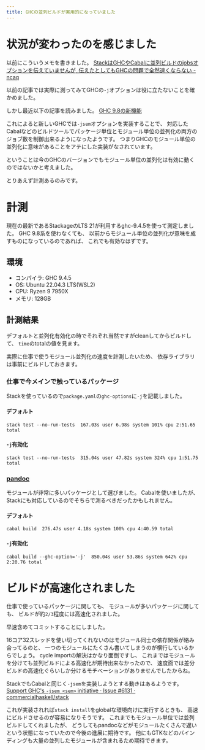 ```yaml
---
title: GHCの並列ビルドが実用的になっていました
---
```


# 状況が変わったのを感じました

以前にこういうメモを書きました。
[StackはGHCやCabalに並列ビルドのjobsオプションを伝えていませんが, 伝えたとしてもGHCの問題で全然速くならない - ncaq](https://www.ncaq.net/2018/05/08/16/43/44/)

以前の記事では実際に測ってみてGHCの`-j`オプションは役に立たないことを確かめました。

しかし最近以下の記事を読みました。
[GHC 9.8の新機能](https://zenn.dev/mod_poppo/articles/whats-new-in-ghc-9-8#%E4%B8%A6%E5%88%97%E3%83%93%E3%83%AB%E3%83%89%E3%81%AE%E6%94%B9%E5%96%84%EF%BC%9A-jsem-%E3%82%AA%E3%83%97%E3%82%B7%E3%83%A7%E3%83%B3)

これによると新しいGHCでは`-jsem`オプションを実装することで、
対応したCabalなどのビルドツールでパッケージ単位とモジュール単位の並列化の両方のジョブ数を制御出来るようになったようです。
つまりGHCのモジュール単位の並列化に意味があることをアテにした実装がなされています。

ということは今のGHCのバージョンでもモジュール単位の並列化は有効に動くのではないかと考えました。

とりあえず計測あるのみです。

# 計測

現在の最新であるStackageのLTS 21が利用するghc-9.4.5を使って測定しました。
GHC 9.8系を使わなくても、
以前からモジュール単位の並列化が意味を成すものになっているのであれば、
これでも有効なはずです。

## 環境

* コンパイラ: GHC 9.4.5
* OS: Ubuntu 22.04.3 LTS(WSL2)
* CPU: Ryzen 9 7950X
* メモリ: 128GB

## 計測結果

デフォルトと並列化有効化の時でそれぞれ当然ですがcleanしてからビルドして、
`time`のtotalの値を見ます。

実際に仕事で使うモジュール並列化の速度を計測したいため、
依存ライブラリは事前にビルドしておきます。

### 仕事で今メインで触っているパッケージ

Stackを使っているので`package.yaml`の`ghc-options`に`-j`を記載しました。

#### デフォルト

~~~
stack test --no-run-tests  167.03s user 6.98s system 101% cpu 2:51.65 total
~~~

#### `-j`有効化

~~~
stack test --no-run-tests  315.04s user 47.82s system 324% cpu 1:51.75 total
~~~

### [pandoc](https://github.com/jgm/pandoc/)

モジュールが非常に多いパッケージとして選びました。
Cabalを使いましたが、
Stackにも対応しているのでそちらで測るべきだったかもしれません。

#### デフォルト

~~~
cabal build  276.47s user 4.18s system 100% cpu 4:40.59 total
~~~

#### `-j`有効化

~~~
cabal build --ghc-option='-j'  850.04s user 53.86s system 642% cpu 2:20.76 total
~~~

# ビルドが高速化されました

仕事で使っているパッケージに関しても、
モジュールが多いパッケージに関しても、
ビルドが約`2/3`程度には高速化されました。

早速含めてコミットすることにしました。

16コア32スレッドを使い切ってくれないのはモジュール同士の依存関係が絡み合ってるのと、
一つのモジュールにたくさん書いてしまうのが横行しているからでしょう。
cycle importの解決はかなり面倒ですし、
これまではモジュールを分けても並列ビルドによる高速化が期待出来なかったので、
速度面では差分ビルドの高速化ぐらいしか分けるモチベーションがありませんでしたからね。

StackでもCabalと同じく`-jsem`を実装しようとする動きはあるようです。
[Support GHC's `-jsem <sem>` initiative · Issue #6131 · commercialhaskell/stack](https://github.com/commercialhaskell/stack/issues/6131)

これが実装されれば`stack install`をglobalな環境向けに実行するときも、
高速にビルドさせるのが容易になりそうです。
これまでもモジュール単位では並列ビルドしてくれましたが、
どうしてもpandocなどがモジュールたくさんで遅いという状態になっていたので今後の進展に期待です。
他にもGTKなどのバインディングも大量の並列したモジュールが含まれるため期待できます。
